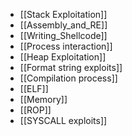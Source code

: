 - [[Stack Exploitation]]
- [[Assembly_and_RE]]
- [[Writing_Shellcode]]
- [[Process interaction]]
- [[Heap Exploitation]]
- [[Format string exploits]]
- [[Compilation process]]
- [[ELF]]
- [[Memory]]
- [[ROP]]
- [[SYSCALL exploits]]